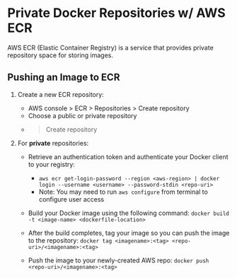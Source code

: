 # Private Docker Repositories w/ AWS ECR

AWS ECR (Elastic Container Registry) is a service that provides private repository space for storing images.

## Pushing an Image to ECR
1. Create a new ECR repository:
    - AWS console > ECR > Repositories > Create repository
    - Choose a public or private repository
    - > Create repository

2. For **private** repositories:
    - Retrieve an authentication token and authenticate your Docker client to your registry:
        - `aws ecr get-login-password --region <aws-region> | docker login --username <username> --password-stdin <repo-uri>`
        - Note: You may need to run `aws configure` from terminal to configure user access

    - Build your Docker image using the following command: `docker build -t <image-name> <dockerfile-location>`

    - After the build completes, tag your image so you can push the image to the repository:
    `docker tag <imagename>:<tag> <repo-uri>/<imagename>:<tag>`

    - Push the image to your newly-created AWS repo:
    `docker push <repo-uri>/<imagename>:<tag>`
